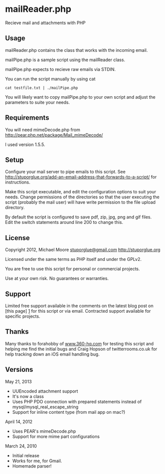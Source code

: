 mailReader.php
====================================

Recieve mail and attachments with PHP

Usage
-------------------------------------
mailReader.php contains the class that works with the incoming email. 

mailPipe.php is a sample script using the mailReader class.


mailPipe.php expects to recieve raw emails via STDIN.

You can run the script manually by using cat

    cat testfile.txt | ./mailPipe.php

You will likely want to copy mailPipe.php to your own script and adjust
the parameters to suite your needs.


Requirements
-------------------------------------
You will need mimeDecode.php from http://pear.php.net/package/Mail_mimeDecode/ 

I used version 1.5.5.

Setup
-------------------------------------
Configure your mail server to pipe emails to this script. See
http://stuporglue.org/add-an-email-address-that-forwards-to-a-script/
for instructions.  

Make this script executable, and edit the configuration options to suit your needs. Change permissions
of the directories so that the user executing the script (probably the
mail user) will have write permission to the file upload directory.

By default the script is configured to save pdf, zip, jpg, png and gif files.
Edit the switch statements around line 200 to change this.


License
-------------------------------------
Copyright 2012, 
Michael Moore <stuporglue@gmail.com>
http://stuporglue.org

Licensed under the same terms as PHP itself and under the GPLv2.

You are free to use this script for personal or commercial projects. 

Use at your own risk. No guarantees or warranties.


Support
-------------------------------------
Limited free support available in the comments on the latest blog post on [this page] [1] for this script
or via email. Contracted support available for specific projects.

  [1]: http://stuporglue.org/tag/mailreader-php/ "this page"


Thanks
-------------------------------------
Many thanks to forahobby of www.360-hq.com for testing this script and helping me find
the initial bugs and Craig Hopson of twitterrooms.co.uk for help tracking down an iOS email handling bug.


Versions
-------------------------------------
May 21, 2013
* UUEncoded attachment support
* It's now a class
* Uses PHP PDO connection with prepared statements instead of mysql/mysql_real_escape_string
* Support for inline content type (from mail app on mac?)

April 14, 2012
* Uses PEAR's mimeDecode.php
* Support for more mime part configurations

March 24, 2010
* Initial release
* Works for me, for Gmail.
* Homemade parser!
